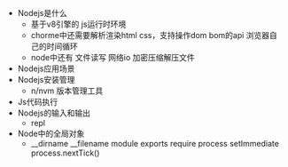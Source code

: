 - Nodejs是什么
  - 基于v8引擎的 js运行时环境
  - chorme中还需要解析渲染html css，支持操作dom bom的api 浏览器自己的时间循环
  - node中还有 文件读写 网络io 加密压缩解压文件
- Nodejs应用场景
- Nodejs安装管理
  - n/nvm 版本管理工具
- Js代码执行
- Nodejs的输入和输出
  - repl
- Node中的全局对象
  - __dirname __filename module exports require process setImmediate process.nextTick()